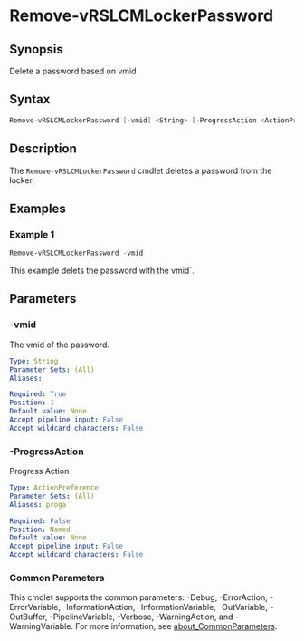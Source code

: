 # Remove-vRSLCMLockerPassword

## Synopsis

Delete a password based on vmid

## Syntax

```powershell
Remove-vRSLCMLockerPassword [-vmid] <String> [-ProgressAction <ActionPreference>] [<CommonParameters>]
```

## Description

The `Remove-vRSLCMLockerPassword` cmdlet deletes a password from the locker.

## Examples

### Example 1

```powershell
Remove-vRSLCMLockerPassword -vmid
```

This example delets the password with the vmid`.

## Parameters

### -vmid

The vmid of the password.

```yaml
Type: String
Parameter Sets: (All)
Aliases:

Required: True
Position: 1
Default value: None
Accept pipeline input: False
Accept wildcard characters: False
```

### -ProgressAction

Progress Action

```yaml
Type: ActionPreference
Parameter Sets: (All)
Aliases: proga

Required: False
Position: Named
Default value: None
Accept pipeline input: False
Accept wildcard characters: False
```

### Common Parameters

This cmdlet supports the common parameters: -Debug, -ErrorAction, -ErrorVariable, -InformationAction, -InformationVariable, -OutVariable, -OutBuffer, -PipelineVariable, -Verbose, -WarningAction, and -WarningVariable. For more information, see [about_CommonParameters](http://go.microsoft.com/fwlink/?LinkID=113216).
